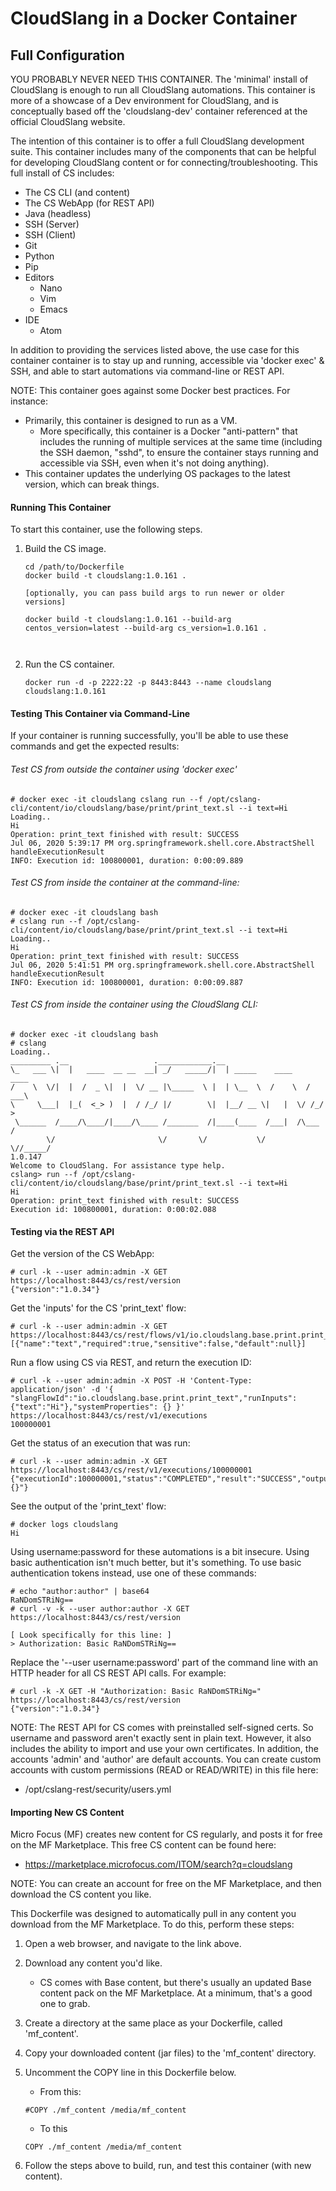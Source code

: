 # CloudSlang in a Docker Container

## Full Configuration

YOU PROBABLY NEVER NEED THIS CONTAINER.  The 'minimal' install of CloudSlang is enough to run all CloudSlang automations.  This container is more of a showcase of a Dev environment for CloudSlang, and is conceptually based off the 'cloudslang-dev' container referenced at the official CloudSlang website.

The intention of this container is to offer a full CloudSlang development suite.  This container includes many of the components that can be helpful for developing CloudSlang content or for connecting/troubleshooting.  This full install of CS includes:

* The CS CLI (and content)
* The CS WebApp (for REST API)
* Java (headless)
* SSH (Server)
* SSH (Client)
* Git
* Python
* Pip
* Editors
  * Nano
  * Vim
  * Emacs
* IDE
  * Atom

In addition to providing the services listed above, the use case for this container container is to stay up and running, accessible via 'docker exec' & SSH, and able to start automations via command-line or REST API.

NOTE:  This container goes against some Docker best practices.  For instance:

* Primarily, this container is designed to run as a VM.
  * More specifically, this container is a Docker "anti-pattern" that includes the running of multiple services at the same time (including the SSH daemon, "sshd", to ensure the container stays running and accessible via SSH, even when it's not doing anything).
* This container updates the underlying OS packages to the latest version, which can break things.

#### Running This Container

To start this container, use the following steps.

1. Build the CS image.

   ```
   cd /path/to/Dockerfile
   docker build -t cloudslang:1.0.161 .
   
   [optionally, you can pass build args to run newer or older versions]
   
   docker build -t cloudslang:1.0.161 --build-arg centos_version=latest --build-arg cs_version=1.0.161 .
   
   
   
   ```
2. Run the CS container.

   ```
   docker run -d -p 2222:22 -p 8443:8443 --name cloudslang cloudslang:1.0.161
   
   ```

#### Testing This Container via Command-Line

If your container is running successfully, you'll be able to use these commands and get the expected results:

###### Test CS from outside the container using 'docker exec'

```
# docker exec -it cloudslang cslang run --f /opt/cslang-cli/content/io/cloudslang/base/print/print_text.sl --i text=Hi
Loading..
Hi
Operation: print_text finished with result: SUCCESS
Jul 06, 2020 5:39:17 PM org.springframework.shell.core.AbstractShell handleExecutionResult
INFO: Execution id: 100800001, duration: 0:00:09.889
```

###### Test CS from inside the container at the command-line:

```
# docker exec -it cloudslang bash
# cslang run --f /opt/cslang-cli/content/io/cloudslang/base/print/print_text.sl --i text=Hi
Loading..
Hi
Operation: print_text finished with result: SUCCESS
Jul 06, 2020 5:41:51 PM org.springframework.shell.core.AbstractShell handleExecutionResult
INFO: Execution id: 100800001, duration: 0:00:09.887
```

###### Test CS from inside the container using the CloudSlang CLI:

```
# docker exec -it cloudslang bash
# cslang
Loading..
_________ .__                   .____________.__
\_   ___ \|  |   ____  __ __  __| _/   _____/|  | _____    ____    ____
/    \  \/|  |  /  _ \|  |  \/ __ |\_____  \ |  | \__  \  /    \  / ___\
\     \___|  |_(  <_> )  |  / /_/ |/        \|  |__/ __ \|   |  \/ /_/  >
 \______  /____/\____/|____/\____ /_______  /|____(____  /___|  /\___  /
        \/                       \/       \/           \/     \//_____/
1.0.147
Welcome to CloudSlang. For assistance type help.
cslang> run --f /opt/cslang-cli/content/io/cloudslang/base/print/print_text.sl --i text=Hi
Hi
Operation: print_text finished with result: SUCCESS
Execution id: 100800001, duration: 0:00:02.088
```

#### Testing via the REST API

Get the version of the CS WebApp:

```
# curl -k --user admin:admin -X GET https://localhost:8443/cs/rest/version
{"version":"1.0.34"}
```

Get the 'inputs' for the CS 'print_text' flow:

```
# curl -k --user admin:admin -X GET https://localhost:8443/cs/rest/flows/v1/io.cloudslang.base.print.print_text/inputs
[{"name":"text","required":true,"sensitive":false,"default":null}]
```

Run a flow using CS via REST, and return the execution ID:

```
# curl -k --user admin:admin -X POST -H 'Content-Type: application/json' -d '{ "slangFlowId":"io.cloudslang.base.print.print_text","runInputs":{"text":"Hi"},"systemProperties": {} }' https://localhost:8443/cs/rest/v1/executions
100000001
```

Get the status of an execution that was run:

```
# curl -k --user admin:admin -X GET https://localhost:8443/cs/rest/v1/executions/100000001
{"executionId":100000001,"status":"COMPLETED","result":"SUCCESS","outputs":"{}"}
```

See the output of the 'print_text' flow:

```
# docker logs cloudslang
Hi
```

Using username:password for these automations is a bit insecure. Using basic authentication isn't much better, but it's something. To use basic authentication tokens instead, use one of these commands:

```
# echo "author:author" | base64
RaNDomSTRiNg==
# curl -v -k --user author:author -X GET https://localhost:8443/cs/rest/version

[ Look specifically for this line: ]
> Authorization: Basic RaNDomSTRiNg==
```

Replace the '--user username:password' part of the command line with an HTTP header for all CS REST API calls. For example:

```
# curl -k -X GET -H "Authorization: Basic RaNDomSTRiNg=" https://localhost:8443/cs/rest/version
{"version":"1.0.34"}
```

NOTE: The REST API for CS comes with preinstalled self-signed certs. So username and password aren't exactly sent in plain text. However, it also includes the ability to import and use your own certificates. In addition, the accounts 'admin' and 'author' are default accounts. You can create custom accounts with custom permissions (READ or READ/WRITE) in this file here:

* /opt/cslang-rest/security/users.yml

#### Importing New CS Content

Micro Focus (MF) creates new content for CS regularly, and posts it for free on the MF Marketplace. This free CS content can be found here:

* <https://marketplace.microfocus.com/ITOM/search?q=cloudslang>

NOTE: You can create an account for free on the MF Marketplace, and then download the CS content you like.

This Dockerfile was designed to automatically pull in any content you download from the MF Marketplace. To do this, perform these steps:

1. Open a web browser, and navigate to the link above.
2. Download any content you'd like.
   * CS comes with Base content, but there's usually an updated Base content pack on the MF Marketplace. At a minimum, that's a good one to grab.
3. Create a directory at the same place as your Dockerfile, called 'mf_content'.
4. Copy your downloaded content (jar files) to the 'mf_content' directory.
5. Uncomment the COPY line in this Dockerfile below.
   * From this:

   ```
   #COPY ./mf_content /media/mf_content
   
   ```
   * To this

   ```
   COPY ./mf_content /media/mf_content
   
   ```
6. Follow the steps above to build, run, and test this container (with new content).